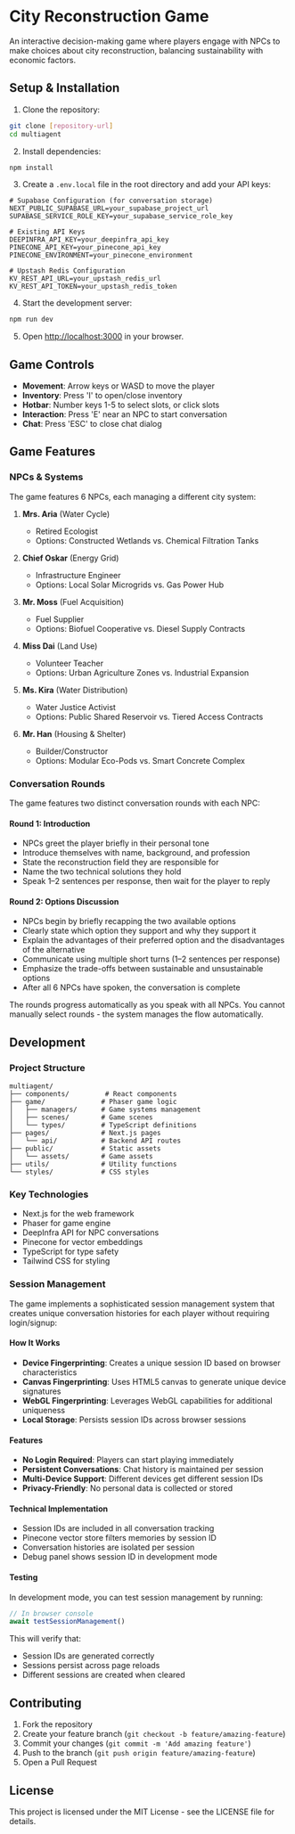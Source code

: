 # City Reconstruction Game

An interactive decision-making game where players engage with NPCs to make choices about city reconstruction, balancing sustainability with economic factors.

## Setup & Installation

1. Clone the repository:
```bash
git clone [repository-url]
cd multiagent
```

2. Install dependencies:
```bash
npm install
```

3. Create a `.env.local` file in the root directory and add your API keys:
```
# Supabase Configuration (for conversation storage)
NEXT_PUBLIC_SUPABASE_URL=your_supabase_project_url
SUPABASE_SERVICE_ROLE_KEY=your_supabase_service_role_key

# Existing API Keys
DEEPINFRA_API_KEY=your_deepinfra_api_key
PINECONE_API_KEY=your_pinecone_api_key
PINECONE_ENVIRONMENT=your_pinecone_environment

# Upstash Redis Configuration
KV_REST_API_URL=your_upstash_redis_url
KV_REST_API_TOKEN=your_upstash_redis_token
```

4. Start the development server:
```bash
npm run dev
```

5. Open [http://localhost:3000](http://localhost:3000) in your browser.

## Game Controls

- **Movement**: Arrow keys or WASD to move the player
- **Inventory**: Press 'I' to open/close inventory
- **Hotbar**: Number keys 1-5 to select slots, or click slots
- **Interaction**: Press 'E' near an NPC to start conversation
- **Chat**: Press 'ESC' to close chat dialog

## Game Features

### NPCs & Systems
The game features 6 NPCs, each managing a different city system:

1. **Mrs. Aria** (Water Cycle)
   - Retired Ecologist
   - Options: Constructed Wetlands vs. Chemical Filtration Tanks

2. **Chief Oskar** (Energy Grid)
   - Infrastructure Engineer
   - Options: Local Solar Microgrids vs. Gas Power Hub

3. **Mr. Moss** (Fuel Acquisition)
   - Fuel Supplier
   - Options: Biofuel Cooperative vs. Diesel Supply Contracts

4. **Miss Dai** (Land Use)
   - Volunteer Teacher
   - Options: Urban Agriculture Zones vs. Industrial Expansion

5. **Ms. Kira** (Water Distribution)
   - Water Justice Activist
   - Options: Public Shared Reservoir vs. Tiered Access Contracts

6. **Mr. Han** (Housing & Shelter)
   - Builder/Constructor
   - Options: Modular Eco-Pods vs. Smart Concrete Complex

### Conversation Rounds

The game features two distinct conversation rounds with each NPC:

#### Round 1: Introduction
- NPCs greet the player briefly in their personal tone
- Introduce themselves with name, background, and profession
- State the reconstruction field they are responsible for
- Name the two technical solutions they hold
- Speak 1–2 sentences per response, then wait for the player to reply

#### Round 2: Options Discussion
- NPCs begin by briefly recapping the two available options
- Clearly state which option they support and why they support it
- Explain the advantages of their preferred option and the disadvantages of the alternative
- Communicate using multiple short turns (1–2 sentences per response)
- Emphasize the trade-offs between sustainable and unsustainable options
- After all 6 NPCs have spoken, the conversation is complete

The rounds progress automatically as you speak with all NPCs. You cannot manually select rounds - the system manages the flow automatically.

## Development

### Project Structure
```
multiagent/
├── components/         # React components
├── game/              # Phaser game logic
│   ├── managers/      # Game systems management
│   ├── scenes/        # Game scenes
│   └── types/         # TypeScript definitions
├── pages/             # Next.js pages
│   └── api/           # Backend API routes
├── public/            # Static assets
│   └── assets/        # Game assets
├── utils/             # Utility functions
└── styles/            # CSS styles
```

### Key Technologies
- Next.js for the web framework
- Phaser for game engine
- DeepInfra API for NPC conversations
- Pinecone for vector embeddings
- TypeScript for type safety
- Tailwind CSS for styling

### Session Management

The game implements a sophisticated session management system that creates unique conversation histories for each player without requiring login/signup:

#### How It Works
- **Device Fingerprinting**: Creates a unique session ID based on browser characteristics
- **Canvas Fingerprinting**: Uses HTML5 canvas to generate unique device signatures
- **WebGL Fingerprinting**: Leverages WebGL capabilities for additional uniqueness
- **Local Storage**: Persists session IDs across browser sessions

#### Features
- **No Login Required**: Players can start playing immediately
- **Persistent Conversations**: Chat history is maintained per session
- **Multi-Device Support**: Different devices get different session IDs
- **Privacy-Friendly**: No personal data is collected or stored

#### Technical Implementation
- Session IDs are included in all conversation tracking
- Pinecone vector store filters memories by session ID
- Conversation histories are isolated per session
- Debug panel shows session ID in development mode

#### Testing
In development mode, you can test session management by running:
```javascript
// In browser console
await testSessionManagement()
```

This will verify that:
- Session IDs are generated correctly
- Sessions persist across page reloads
- Different sessions are created when cleared

## Contributing

1. Fork the repository
2. Create your feature branch (`git checkout -b feature/amazing-feature`)
3. Commit your changes (`git commit -m 'Add amazing feature'`)
4. Push to the branch (`git push origin feature/amazing-feature`)
5. Open a Pull Request

## License

This project is licensed under the MIT License - see the LICENSE file for details.